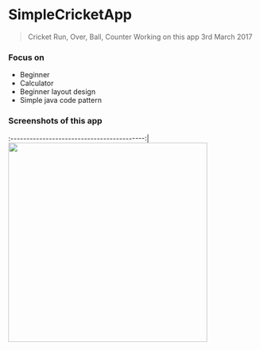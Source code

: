 # SimpleCricketApp
>Cricket Run, Over, Ball, Counter
Working on this app 3rd March 2017

### Focus on
* Beginner
* Calculator
* Beginner layout design
* Simple java code pattern

### Screenshots of this app                                                   		                    
:------------------------------------------:|
 <img src="Web.jpeg" width="400"> 


